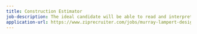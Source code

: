 ```yaml
---
title: Construction Estimator
job-description: The ideal candidate will be able to read and interpret construction documents and can learn how to understand residential engineering. He or she must have strong written & oral communication skills, solid time management skills, and be proficient or can learn to provide accurate budget ranges and knows current remodeling and/or construction costs.
application-url: https://www.ziprecruiter.com/jobs/murray-lampert-design-build-remodel-f5cbb798/construction-estimator-3cb45a98?mid={source_board.id}&source=email-candidate-job-alert-prime
---
```

